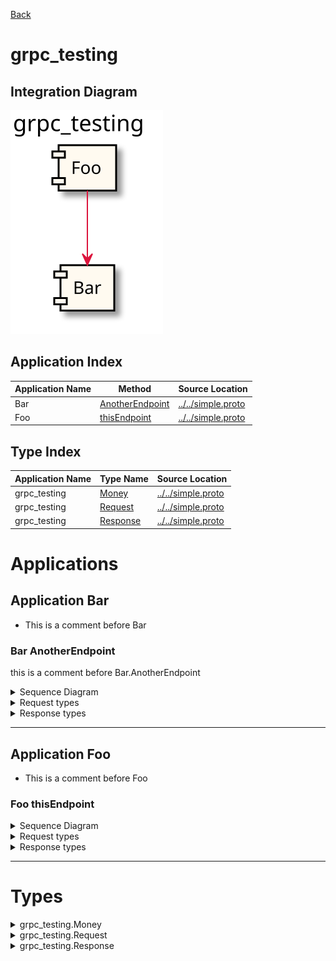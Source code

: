 

[Back](../README.md)


# grpc_testing

## Integration Diagram
![](../../docs/images/grpc_testing-integration.svg)







## Application Index
| Application Name | Method | Source Location |
----|----|----
Bar | [AnotherEndpoint](#Bar-AnotherEndpoint) | [../../simple.proto](../../simple.proto)|  
Foo | [thisEndpoint](#Foo-thisEndpoint) | [../../simple.proto](../../simple.proto)|  

## Type Index
| Application Name | Type Name | Source Location |
----|----|----
grpc_testing | [Money](#grpc_testing.Money) | [../../simple.proto](../../simple.proto)|
grpc_testing | [Request](#grpc_testing.Request) | [../../simple.proto](../../simple.proto)|
grpc_testing | [Response](#grpc_testing.Response) | [../../simple.proto](../../simple.proto)|




# Applications





## Application Bar

- This is a comment before Bar







### Bar AnotherEndpoint
this is a comment before Bar.AnotherEndpoint

<details>
<summary>Sequence Diagram</summary>

![](../../docs/images/grpc_testing-Bar-anotherendpoint.svg)
</details>

<details>
<summary>Request types</summary>

#### Request types





![](../../docs/images/grpc_testing-grpc_testing-request.svg)



</details>
<details>
<summary>Response types</summary>

#### Response types






![](../../docs/images/grpc_testing-grpc_testing-response.svg)



</details>

---






## Application Foo

- This is a comment before Foo







### Foo thisEndpoint


<details>
<summary>Sequence Diagram</summary>

![](../../docs/images/grpc_testing-Foo-thisendpoint.svg)
</details>

<details>
<summary>Request types</summary>

#### Request types





![](../../docs/images/grpc_testing-grpc_testing-request.svg)



</details>
<details>
<summary>Response types</summary>

#### Response types






![](../../docs/images/grpc_testing-grpc_testing-response.svg)



</details>

---







# Types








<details>
<summary>grpc_testing.Money</summary>

### grpc_testing.Money

- 

![](../../docs/images/grpc_testing-grpc_testing-moneysimple.svg)

[Full Diagram](../../docs/images/grpc_testing-grpc_testing-money.svg)

#### Fields

| Field name | Type | Description |
|----|----|----|
| nanos | int | |
| units | int | |

</details>
<details>
<summary>grpc_testing.Request</summary>

### grpc_testing.Request

- 

![](../../docs/images/grpc_testing-grpc_testing-requestsimple.svg)

[Full Diagram](../../docs/images/grpc_testing-grpc_testing-request.svg)

#### Fields

| Field name | Type | Description |
|----|----|----|
| query | string | |

</details>
<details>
<summary>grpc_testing.Response</summary>

### grpc_testing.Response

- 

![](../../docs/images/grpc_testing-grpc_testing-responsesimple.svg)

[Full Diagram](../../docs/images/grpc_testing-grpc_testing-response.svg)

#### Fields

| Field name | Type | Description |
|----|----|----|
| query | string | |

</details>

<div class="footer">

